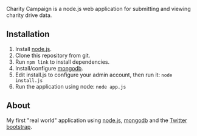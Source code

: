 Charity Campaign is a node.js web application for submitting and viewing charity drive data.

## Installation

1. Install [node.js](http://nodejs.org).
2. Clone this repository from git.
3. Run `npm link` to install dependencies.
4. Install/configure [mongodb](http://mongodb.org).
5. Edit install.js to configure your admin account, then run it:
	`node install.js`
6. Run the application using node:
	`node app.js`

## About

My first "real world" application using [node.js](http://nodejs.org), [mongodb](http://mongodb.org) and the [Twitter bootstrap](http://twitter.github.com/bootstrap/).